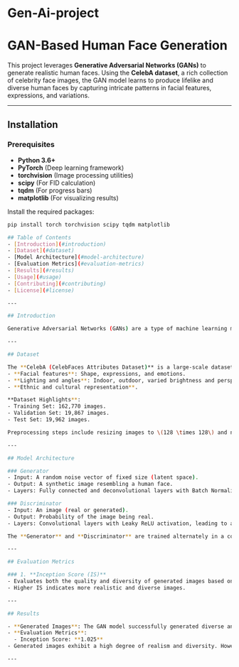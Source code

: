 # Gen-Ai-project
# GAN-Based Human Face Generation

This project leverages **Generative Adversarial Networks (GANs)** to generate realistic human faces. Using the **CelebA dataset**, a rich collection of celebrity face images, the GAN model learns to produce lifelike and diverse human faces by capturing intricate patterns in facial features, expressions, and variations. 

---
## Installation

### Prerequisites
- **Python 3.6+**
- **PyTorch** (Deep learning framework)
- **torchvision** (Image processing utilities)
- **scipy** (For FID calculation)
- **tqdm** (For progress bars)
- **matplotlib** (For visualizing results)

Install the required packages:
```bash
pip install torch torchvision scipy tqdm matplotlib

## Table of Contents
- [Introduction](#introduction)
- [Dataset](#dataset)
- [Model Architecture](#model-architecture)
- [Evaluation Metrics](#evaluation-metrics)
- [Results](#results)
- [Usage](#usage)
- [Contributing](#contributing)
- [License](#license)

---

## Introduction

Generative Adversarial Networks (GANs) are a type of machine learning model used to generate new and realistic data by learning patterns from existing datasets. In this project, a GAN is trained on the **CelebA dataset** to generate human faces. The generator learns to create realistic images from random noise, while the discriminator learns to distinguish between real and generated images. Together, these networks improve iteratively to produce photorealistic human faces.

---

## Dataset

The **CelebA (CelebFaces Attributes Dataset)** is a large-scale dataset of over 200,000 celebrity face images with rich annotations for 40 attributes, including gender, age, expression, and accessories. The dataset is diverse in terms of:
- **Facial features**: Shape, expressions, and emotions.
- **Lighting and angles**: Indoor, outdoor, varied brightness and perspectives.
- **Ethnic and cultural representation**.

**Dataset Highlights**:
- Training Set: 162,770 images.
- Validation Set: 19,867 images.
- Test Set: 19,962 images.

Preprocessing steps include resizing images to \(128 \times 128\) and normalizing pixel values to \([-1, 1]\) for model compatibility.

---

## Model Architecture

### Generator
- Input: A random noise vector of fixed size (latent space).
- Output: A synthetic image resembling a human face.
- Layers: Fully connected and deconvolutional layers with Batch Normalization and ReLU activation.

### Discriminator
- Input: An image (real or generated).
- Output: Probability of the image being real.
- Layers: Convolutional layers with Leaky ReLU activation, leading to a binary classification output.

The **Generator** and **Discriminator** are trained alternately in a competitive framework to improve the quality of generated images.

---

## Evaluation Metrics

### 1. **Inception Score (IS)**
- Evaluates both the quality and diversity of generated images based on the output of an Inception model.
- Higher IS indicates more realistic and diverse images.

---

## Results

- **Generated Images**: The GAN model successfully generated diverse and realistic human faces, demonstrating the ability to replicate intricate facial details.
- **Evaluation Metrics**:
  - Inception Score: **1.025**
- Generated images exhibit a high degree of realism and diversity. However, minor artifacts and distortions in some images indicate areas for improvement.

---


